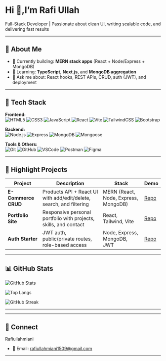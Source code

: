 # Hi 👋,I’m **Rafi Ullah**

Full-Stack Developer | Passionate about clean UI, writing scalable code, and delivering fast results

---

## 🚀 About Me

* 🔭 Currently building: **MERN stack apps** (React + Node/Express + MongoDB)
* 🌱 Learning: **TypeScript**, **Next.js**, and **MongoDB aggregation**
* 💬 Ask me about: React hooks, REST APIs, CRUD, auth (JWT), and deployment
  

---

## 🧰 Tech Stack

**Frontend:**  
![HTML5](https://img.shields.io/badge/HTML5-E34F26?logo=html5&logoColor=white) ![CSS3](https://img.shields.io/badge/CSS3-1572B6?logo=css3&logoColor=white) ![JavaScript](https://img.shields.io/badge/JavaScript-F7DF1E?logo=javascript&logoColor=black) ![React](https://img.shields.io/badge/React-20232A?logo=react&logoColor=61DAFB) ![Vite](https://img.shields.io/badge/Vite-646CFF?logo=vite&logoColor=white) ![TailwindCSS](https://img.shields.io/badge/Tailwind-38B2AC?logo=tailwindcss&logoColor=white) ![Bootstrap](https://img.shields.io/badge/Bootstrap-7952B3?logo=bootstrap&logoColor=white)

**Backend:**  
![Node.js](https://img.shields.io/badge/Node.js-339933?logo=node.js&logoColor=white) ![Express](https://img.shields.io/badge/Express-000000?logo=express&logoColor=white) ![MongoDB](https://img.shields.io/badge/MongoDB-47A248?logo=mongodb&logoColor=white) ![Mongoose](https://img.shields.io/badge/Mongoose-880000?logo=mongoose&logoColor=white)

**Tools & Others:**  
![Git](https://img.shields.io/badge/Git-F05032?logo=git&logoColor=white) ![GitHub](https://img.shields.io/badge/GitHub-181717?logo=github&logoColor=white) ![VSCode](https://img.shields.io/badge/VS%20Code-007ACC?logo=visualstudiocode&logoColor=white) ![Postman](https://img.shields.io/badge/Postman-FF6C37?logo=postman&logoColor=white) ![Figma](https://img.shields.io/badge/Figma-F24E1E?logo=figma&logoColor=white)

---

## 🧩 Highlight Projects

| Project             | Description                                                         | Stack                                | Demo                                                                 |
| ------------------- | ------------------------------------------------------------------- | ------------------------------------ | -------------------------------------------------------------------- |
| **E-Commerce CRUD** | Products API + React UI with add/edit/delete, search, and filtering | MERN (React, Node, Express, MongoDB) | [Repo](https://github.com/Rafiullahmiani/ecommerce-crud)             |
| **Portfolio Site**  | Responsive personal portfolio with projects, skills, and contact    | React, Tailwind, Vite                | [Repo](https://github.com/Rafiullahmiani/portfolio)                  |
| **Auth Starter**    | JWT auth, public/private routes, role-based access                  | Node, Express, MongoDB, JWT          | [Repo](https://github.com/Rafiullahmiani/auth-starter)               |

---

## 📊 GitHub Stats

![GitHub Stats](https://github-readme-stats.vercel.app/api?username=Rafiullahmiani&show_icons=true&theme=default&hide_border=true)

![Top Langs](https://github-readme-stats.vercel.app/api/top-langs/?username=Rafiullahmiani&layout=compact&hide_border=true)

![GitHub Streak](https://streak-stats.demolab.com?user=Rafiullahmiani&hide_border=true)

---



---

## 🤝 Connect
  Rafiullahmiani
* 📧 Email: rafiullahmiani1509@gmail.com  

---


